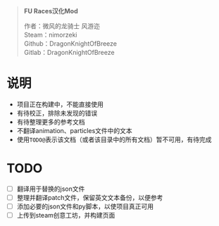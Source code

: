 > **FU Races汉化Mod**  
> 
> 作者：微风的龙骑士 风游迩  
> Steam：nimorzeki  
> Github：DragonKnightOfBreeze  
> Gitlab：DragonKnightOfBreeze  

# 说明

* 项目正在构建中，不能直接使用
* 有待校正，排除未发现的错误
* 有待整理更多的参考文档
* 不翻译animation、particles文件中的文本
* 使用`TODO@`表示该文档（或者该目录中的所有文档）暂不可用，有待完成

# TODO

* [ ] 翻译用于替换的json文件
* [ ] 整理并翻译patch文件，保留英文文本备份，以便参考
* [ ] 添加必要的json文件和py脚本，以使项目真正可用
* [ ] 上传到steam创意工坊，并构建页面